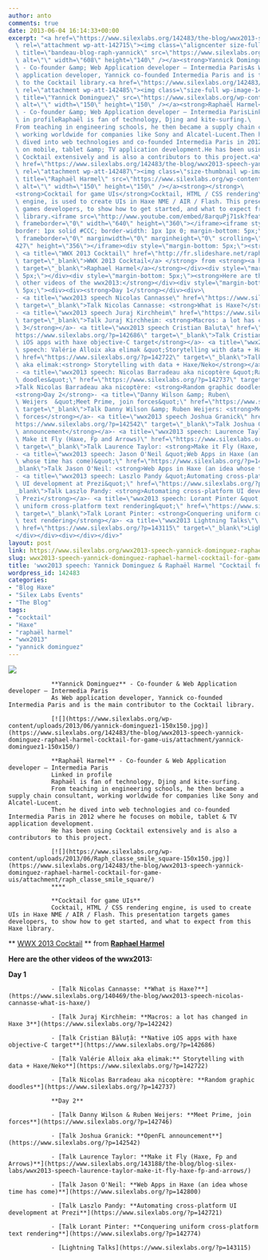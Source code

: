 ```yaml
---
author: anto
comments: true
date: 2013-06-04 16:14:33+00:00
excerpt: "<a href=\"https://www.silexlabs.org/142483/the-blog/wwx2013-speech-yannick-dominguez-raphael-harmel-cocktail-for-game-uis/attachment/bandeau-blog-raph-yannick/\"\
  \ rel=\"attachment wp-att-142715\"><img class=\"aligncenter size-full wp-image-142715\"\
  \ title=\"bandeau-blog-raph-yannick\" src=\"https://www.silexlabs.org/wp-content/uploads/2013/06/bandeau-blog-raph-yannick.jpg\"\
  \ alt=\"\" width=\"608\" height=\"140\" /></a><strong>Yannick Dominguez</strong>\
  \ - Co-founder &amp; Web Application developer – Intermedia ParisAs Web\
  \ application developer, Yannick co-founded Intermedia Paris and is the main contributor\
  \ to the Cocktail library.<a href=\"https://www.silexlabs.org/142483/the-blog/wwx2013-speech-yannick-dominguez-raphael-harmel-cocktail-for-game-uis/attachment/yannick-dominguez1-150x150/\"\
  \ rel=\"attachment wp-att-142485\"><img class=\"size-full wp-image-142485 alignnone\"\
  \ title=\"Yannick Dominguez\" src=\"https://www.silexlabs.org/wp-content/uploads/2013/06/yannick-dominguez1-150x150.jpg\"\
  \ alt=\"\" width=\"150\" height=\"150\" /></a><strong>Raphaël Harmel</strong>\
  \ - Co-founder &amp; Web Application developer – Intermedia ParisLinked\
  \ in profileRaphaël is fan of technology, Djing and kite-surfing.\
  From teaching in engineering schools, he then became a supply chain consultant,\
  \ working worldwide for companies like Sony and Alcatel-Lucent.Then he\
  \ dived into web technologies and co-founded Intermedia Paris in 2012 where he focuses\
  \ on mobile, tablet &amp; TV application development.He has been using\
  \ Cocktail extensively and is also a contributors to this project.<a\
  \ href=\"https://www.silexlabs.org/142483/the-blog/wwx2013-speech-yannick-dominguez-raphael-harmel-cocktail-for-game-uis/attachment/raph_classe_smile_square/\"\
  \ rel=\"attachment wp-att-142487\"><img class=\"size-thumbnail wp-image-142487 alignnone\"\
  \ title=\"Raphaël Harmel\" src=\"https://www.silexlabs.org/wp-content/uploads/2013/06/Raph_classe_smile_square-150x150.jpg\"\
  \ alt=\"\" width=\"150\" height=\"150\" /></a><strong></strong>\
  <strong>Cocktail for game UIs</strong>Cocktail, HTML / CSS rendering\
  \ engine, is used to create UIs in Haxe NME / AIR / Flash. This presentation targets\
  \ games developers, to show how to get started, and what to expect from this Haxe\
  \ library.<iframe src=\"http://www.youtube.com/embed/8arquPj71sk?feature=player_embedded\"\
  \ frameborder=\"0\" width=\"640\" height=\"360\"></iframe><iframe style=\"\
  border: 1px solid #CCC; border-width: 1px 1px 0; margin-bottom: 5px;\" src=\"http://fr.slideshare.net/slideshow/embed_code/22438332\"\
  \ frameborder=\"0\" marginwidth=\"0\" marginheight=\"0\" scrolling=\"no\" width=\"\
  427\" height=\"356\"></iframe><div style=\"margin-bottom: 5px;\"><strong>\
  \ <a title=\"WWX 2013 Cocktail\" href=\"http://fr.slideshare.net/raphaelharmel/wwx-2013-cocktail\"\
  \ target=\"_blank\">WWX 2013 Cocktail</a> </strong> from <strong><a href=\"http://fr.slideshare.net/raphaelharmel\"\
  \ target=\"_blank\">Raphael Harmel</a></strong></div><div style=\"margin-bottom:\
  \ 5px;\"></div><div style=\"margin-bottom: 5px;\"><strong>Here are the\
  \ other videos of the wwx2013:</strong></div><div style=\"margin-bottom:\
  \ 5px;\"><div><div><strong>Day 1</strong></div><div>\
  - <a title=\"wwx2013 speech Nicolas Cannasse\" href=\"https://www.silexlabs.org/140469/the-blog/wwx2013-speech-nicolas-cannasse-what-is-haxe/\"\
  \ target=\"_blank\">Talk Nicolas Cannasse: <strong>What is Haxe?</strong></a>\
  - <a title=\"wwx2013 speech Juraj Kirchheim\" href=\"https://www.silexlabs.org/?p=142242\"\
  \ target=\"_blank\">Talk Juraj Kirchheim: <strong>Macros: a lot has changed in Haxe\
  \ 3</strong></a>- <a title=\"wwx2013 speech Cristian Baluta\" href=\"\
  https://www.silexlabs.org/?p=142686\" target=\"_blank\">Talk Cristian Băluță: <strong>Native\
  \ iOS apps with haxe objective-C target</strong></a>- <a title=\"wwx2013\
  \ speech: Valérie Alloix aka elimak &quot;Storytelling with data + Haxe/Neko&quot;\"\
  \ href=\"https://www.silexlabs.org/?p=142722\" target=\"_blank\">Talk Valérie Alloix\
  \ aka elimak:<strong> Storytelling with data + Haxe/Neko</strong></a>\
  - <a title=\"wwx2013 speech: Nicolas Barradeau aka nicoptère &quot;Random graphic\
  \ doodles&quot;\" href=\"https://www.silexlabs.org/?p=142737\" target=\"_blank\"\
  >Talk Nicolas Barradeau aka nicoptère: <strong>Random graphic doodles</strong></a>\
  <strong>Day 2</strong>- <a title=\"Danny Wilson &amp; Ruben\
  \ Weijers  &quot;Meet Prime, join forces&quot;\" href=\"https://www.silexlabs.org/?p=142746\"\
  \ target=\"_blank\">Talk Danny Wilson &amp; Ruben Weijers: <strong>Meet Prime, join\
  \ forces</strong></a>- <a title=\"wwx2013 speech Joshua Granick\" href=\"\
  https://www.silexlabs.org/?p=142542\" target=\"_blank\">Talk Joshua Granick: <strong>OpenFL\
  \ announcement</strong></a>- <a title=\"wwx2013 speech: Laurence Taylor\
  \ Make it Fly (Haxe, Fp and Arrows)\" href=\"https://www.silexlabs.org/143188/the-blog/blog-silex-labs/wwx2013-speech-laurence-taylor-make-it-fly-haxe-fp-and-arrows/\"\
  \ target=\"_blank\">Talk Laurence Taylor: <strong>Make it Fly (Haxe, Fp and Arrows)</strong></a>\
  - <a title=\"wwx2013 speech: Jason O'Neil &quot;Web Apps in Haxe (an idea\
  \ whose time has come)&quot;\" href=\"https://www.silexlabs.org/?p=142800\" target=\"\
  _blank\">Talk Jason O'Neil: <strong>Web Apps in Haxe (an idea whose time has come)</strong></a>\
  - <a title=\"wwx2013 speech: Laszlo Pandy &quot;Automating cross-platform\
  \ UI development at Prezi&quot;\" href=\"https://www.silexlabs.org/?p=142721\" target=\"\
  _blank\">Talk Laszlo Pandy: <strong>Automating cross-platform UI development at\
  \ Prezi</strong></a>- <a title=\"wwx2013 speech: Lorant Pinter &quot;Conquering\
  \ uniform cross-platform text rendering&quot;\" href=\"https://www.silexlabs.org/?p=142774\"\
  \ target=\"_blank\">Talk Lorant Pinter: <strong>Conquering uniform cross-platform\
  \ text rendering</strong></a>- <a title=\"wwx2013 Lightning Talks\"\
  \ href=\"https://www.silexlabs.org/?p=143115\" target=\"_blank\">Lightning Talks</a>\
  </div></div><div></div></div>"
layout: post
link: https://www.silexlabs.org/wwx2013-speech-yannick-dominguez-raphael-harmel-cocktail-for-game-uis/
slug: wwx2013-speech-yannick-dominguez-raphael-harmel-cocktail-for-game-uis
title: 'wwx2013 speech: Yannick Dominguez & Raphaël Harmel "Cocktail for game UIs"'
wordpress_id: 142483
categories:
- "Blog Haxe"
- "Silex Labs Events"
- "The Blog"
tags:
- "cocktail"
- "Haxe"
- "raphaël harmel"
- "wwx2013"
- "yannick dominguez"
---
```


[![](https://www.silexlabs.org/wp-content/uploads/2013/06/bandeau-blog-raph-yannick.jpg)](https://www.silexlabs.org/142483/the-blog/wwx2013-speech-yannick-dominguez-raphael-harmel-cocktail-for-game-uis/attachment/bandeau-blog-raph-yannick/)

				**Yannick Dominguez** - Co-founder & Web Application developer – Intermedia Paris
				As Web application developer, Yannick co-founded Intermedia Paris and is the main contributor to the Cocktail library.

				[![](https://www.silexlabs.org/wp-content/uploads/2013/06/yannick-dominguez1-150x150.jpg)](https://www.silexlabs.org/142483/the-blog/wwx2013-speech-yannick-dominguez-raphael-harmel-cocktail-for-game-uis/attachment/yannick-dominguez1-150x150/)

				**Raphaël Harmel** - Co-founder & Web Application developer – Intermedia Paris
				Linked in profile
				Raphaël is fan of technology, Djing and kite-surfing.
				From teaching in engineering schools, he then became a supply chain consultant, working worldwide for companies like Sony and Alcatel-Lucent.
				Then he dived into web technologies and co-founded Intermedia Paris in 2012 where he focuses on mobile, tablet & TV application development.
				He has been using Cocktail extensively and is also a contributors to this project.

				[![](https://www.silexlabs.org/wp-content/uploads/2013/06/Raph_classe_smile_square-150x150.jpg)](https://www.silexlabs.org/142483/the-blog/wwx2013-speech-yannick-dominguez-raphael-harmel-cocktail-for-game-uis/attachment/raph_classe_smile_square/)
				****

				**Cocktail for game UIs**
				Cocktail, HTML / CSS rendering engine, is used to create UIs in Haxe NME / AIR / Flash. This presentation targets games developers, to show how to get started, and what to expect from this Haxe library.






** [WWX 2013 Cocktail](http://fr.slideshare.net/raphaelharmel/wwx-2013-cocktail) ** from **[Raphael Harmel](http://fr.slideshare.net/raphaelharmel)**







**Here are the other videos of the wwx2013:**










**Day 1**






				- [Talk Nicolas Cannasse: **What is Haxe?**](https://www.silexlabs.org/140469/the-blog/wwx2013-speech-nicolas-cannasse-what-is-haxe/)

				- [Talk Juraj Kirchheim: **Macros: a lot has changed in Haxe 3**](https://www.silexlabs.org/?p=142242)

				- [Talk Cristian Băluță: **Native iOS apps with haxe objective-C target**](https://www.silexlabs.org/?p=142686)

				- [Talk Valérie Alloix aka elimak:** Storytelling with data + Haxe/Neko**](https://www.silexlabs.org/?p=142722)

				- [Talk Nicolas Barradeau aka nicoptère: **Random graphic doodles**](https://www.silexlabs.org/?p=142737)

				**Day 2**

				- [Talk Danny Wilson & Ruben Weijers: **Meet Prime, join forces**](https://www.silexlabs.org/?p=142746)

				- [Talk Joshua Granick: **OpenFL announcement**](https://www.silexlabs.org/?p=142542)

				- [Talk Laurence Taylor: **Make it Fly (Haxe, Fp and Arrows)**](https://www.silexlabs.org/143188/the-blog/blog-silex-labs/wwx2013-speech-laurence-taylor-make-it-fly-haxe-fp-and-arrows/)

				- [Talk Jason O'Neil: **Web Apps in Haxe (an idea whose time has come)**](https://www.silexlabs.org/?p=142800)

				- [Talk Laszlo Pandy: **Automating cross-platform UI development at Prezi**](https://www.silexlabs.org/?p=142721)

				- [Talk Lorant Pinter: **Conquering uniform cross-platform text rendering**](https://www.silexlabs.org/?p=142774)

				- [Lightning Talks](https://www.silexlabs.org/?p=143115)












